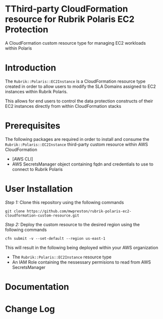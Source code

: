 # TThird-party CloudFormation resource for Rubrik Polaris EC2 Protection

A CloudFormation custom resource type for managing EC2 workloads within Polaris

# Introduction

The `Rubrik::Polaris::EC2Instance` is a CloudFormation resource type created in order to allow users to modify the SLA Domains assigned to EC2 instances within Rubrik Polaris.

This allows for end users to control the data protection constructs of their EC2 instances directly from within CloudFormation stacks

# Prerequisites

The following packages are required in order to install and consume the `Rubrik::Polaris::EC2Instance` third-party custom resource within AWS CloudFormation

* [AWS CLI]
* AWS SecretsManager object containing fqdn and credentials to use to connect to Rubrik Polaris

# User Installation

*Step 1:* Clone this repository using the following commands
```
git clone https://github.com/mwpreston/rubrik-polaris-ec2-cloudformation-custom-resource.git
```

*Step 2:* Deploy the custom resource to the desired region using the following commands
```
cfn submit -v --set-default --region us-east-1
```

This will result in the following being deployed within your AWS organization

* The `Rubrik::Polaris::EC2Instance` resource type
* An IAM Role containing the nessessary permisions to read from AWS SecretsManager

# Documentation

# Change Log
